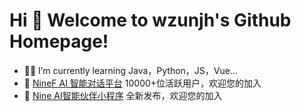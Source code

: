# Hi 🎉 Welcome to wzunjh's Github Homepage!

- 👨‍💻 I’m currently learning Java，Python，JS，Vue...
- 💬 [NineF AI 智能对话平台](https://9fai.com) 10000+位活跃用户，欢迎您的加入
- 💬 [Nine AI智能伙伴小程序](https://wzunjh.blog.csdn.net/article/details/142301264) 全新发布，欢迎您的加入




